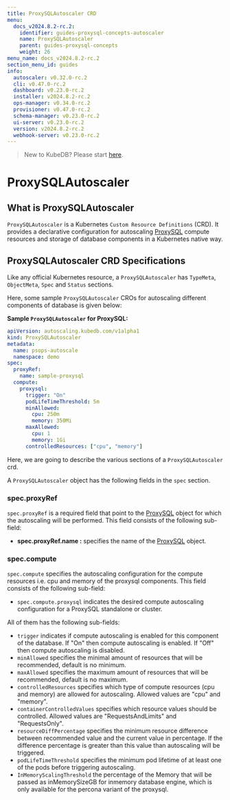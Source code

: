```yaml
---
title: ProxySQLAutoscaler CRD
menu:
  docs_v2024.8.2-rc.2:
    identifier: guides-proxysql-concepts-autoscaler
    name: ProxySQLAutoscaler
    parent: guides-proxysql-concepts
    weight: 26
menu_name: docs_v2024.8.2-rc.2
section_menu_id: guides
info:
  autoscaler: v0.32.0-rc.2
  cli: v0.47.0-rc.2
  dashboard: v0.23.0-rc.2
  installer: v2024.8.2-rc.2
  ops-manager: v0.34.0-rc.2
  provisioner: v0.47.0-rc.2
  schema-manager: v0.23.0-rc.2
  ui-server: v0.23.0-rc.2
  version: v2024.8.2-rc.2
  webhook-server: v0.23.0-rc.2
---
```


> New to KubeDB? Please start [here](/docs/v2024.8.2-rc.2/README).

# ProxySQLAutoscaler

## What is ProxySQLAutoscaler

`ProxySQLAutoscaler` is a Kubernetes `Custom Resource Definitions` (CRD). It provides a declarative configuration for autoscaling [ProxySQL](https://www.proxysql.com/) compute resources and storage of database components in a Kubernetes native way.

## ProxySQLAutoscaler CRD Specifications

Like any official Kubernetes resource, a `ProxySQLAutoscaler` has `TypeMeta`, `ObjectMeta`, `Spec` and `Status` sections.

Here, some sample `ProxySQLAutoscaler` CROs for autoscaling different components of database is given below:

**Sample `ProxySQLAutoscaler` for ProxySQL:**

```yaml
apiVersion: autoscaling.kubedb.com/v1alpha1
kind: ProxySQLAutoscaler
metadata:
  name: psops-autoscale
  namespace: demo
spec:
  proxyRef:
    name: sample-proxysql
  compute:
    proxysql:
      trigger: "On"
      podLifeTimeThreshold: 5m
      minAllowed:
        cpu: 250m
        memory: 350Mi
      maxAllowed:
        cpu: 1
        memory: 1Gi
      controlledResources: ["cpu", "memory"]
```

Here, we are going to describe the various sections of a `ProxySQLAutoscaler` crd.

A `ProxySQLAutoscaler` object has the following fields in the `spec` section.

### spec.proxyRef

`spec.proxyRef` is a required field that point to the [ProxySQL](/docs/v2024.8.2-rc.2/guides/proxysql/concepts/proxysql) object for which the autoscaling will be performed. This field consists of the following sub-field:

- **spec.proxyRef.name :** specifies the name of the [ProxySQL](/docs/v2024.8.2-rc.2/guides/proxysql/concepts/proxysql) object.

### spec.compute

`spec.compute` specifies the autoscaling configuration for the compute resources i.e. cpu and memory of the proxysql components. This field consists of the following sub-field:

- `spec.compute.proxysql` indicates the desired compute autoscaling configuration for a ProxySQL standalone or cluster.

All of them has the following sub-fields:

- `trigger` indicates if compute autoscaling is enabled for this component of the database. If "On" then compute autoscaling is enabled. If "Off" then compute autoscaling is disabled.
- `minAllowed` specifies the minimal amount of resources that will be recommended, default is no minimum.
- `maxAllowed` specifies the maximum amount of resources that will be recommended, default is no maximum.
- `controlledResources` specifies which type of compute resources (cpu and memory) are allowed for autoscaling. Allowed values are "cpu" and "memory".
- `containerControlledValues` specifies which resource values should be controlled. Allowed values are "RequestsAndLimits" and "RequestsOnly".
- `resourceDiffPercentage` specifies the minimum resource difference between recommended value and the current value in percentage. If the difference percentage is greater than this value than autoscaling will be triggered.
- `podLifeTimeThreshold` specifies the minimum pod lifetime of at least one of the pods before triggering autoscaling.
- `InMemoryScalingThreshold` the percentage of the Memory that will be passed as inMemorySizeGB for inmemory database engine, which is only available for the percona variant of the proxysql.